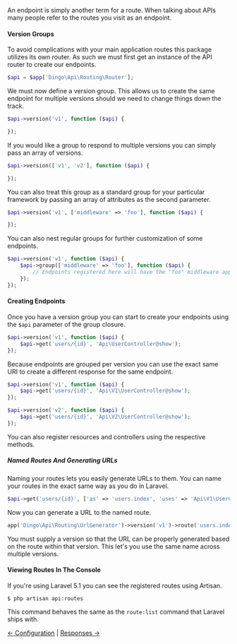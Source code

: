 An endpoint is simply another term for a route. When talking about APIs many people refer to the routes you visit as an endpoint.

#### Version Groups

To avoid complications with your main application routes this package utilizes its own router. As such we must first get an instance of the API router to create our endpoints.

```php
$api = $app['Dingo\Api\Routing\Router'];
```

We must now define a version group. This allows us to create the same endpoint for multiple versions should we need to change things down the track.

```php
$api->version('v1', function ($api) {

});
```

If you would like a group to respond to multiple versions you can simply pass an array of versions.

```php
$api->version(['v1', 'v2'], function ($api) {

});
```

You can also treat this group as a standard group for your particular framework by passing an array of attributes as the second parameter.

```php
$api->version('v1', ['middleware' => 'foo'], function ($api) {

});
```

You can also nest regular groups for further customization of some endpoints.

```php
$api->version('v1', function ($api) {
    $api->group(['middleware' => 'foo'], function ($api) {
        // Endpoints registered here will have the "foo" middleware applied.
    });
});
```

#### Creating Endpoints

Once you have a version group you can start to create your endpoints using the `$api` parameter of the group closure.

```php
$api->version('v1', function ($api) {
    $api->get('users/{id}', 'Api\UserController@show');
});
```

Because endpoints are grouped per version you can use the exact same URI to create a different response for the same endpoint.

```php
$api->version('v1', function ($api) {
    $api->get('users/{id}', 'Api\V1\UserController@show');
});

$api->version('v2', function ($api) {
    $api->get('users/{id}', 'Api\V2\UserController@show');
});
```

You can also register resources and controllers using the respective methods.

##### Named Routes And Generating URLs

Naming your routes lets you easily generate URLs to them. You can name your routes in the exact same way as you do in Laravel.

```php
$api->get('users/{id}', ['as' => 'users.index', 'uses' => 'Api\V1\UserController@show']);
```

Now you can generate a URL to the named route.

```php
app('Dingo\Api\Routing\UrlGenerator')->version('v1')->route('users.index');
```

You must supply a version so that the URL can be properly generated based on the route within that version. This let's you use the
same name across multiple versions.

#### Viewing Routes In The Console

If you're using Laravel 5.1 you can see the registered routes using Artisan.

```
$ php artisan api:routes
```

This command behaves the same as the `route:list` command that Laravel ships with.

[← Configuration](https://github.com/dingo/api/wiki/Configuration) | [Responses →](https://github.com/dingo/api/wiki/Responses)
